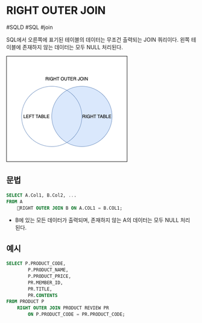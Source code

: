 # RIGHT OUTER JOIN

#SQLD #SQL #join 

SQL에서 오른쪽에 표기된 테이블의 데이터는 무조건 출력되는 JOIN 쿼리이다. 왼쪽 테이블에 존재하지 않는 데이터는 모두 NULL 처리된다.

![Two circles share intersect part. And Right Circle filled with blue color.](material/RIGHT_OUTER_JOIN.png)

## 문법

```SQL
SELECT A.Col1, B.Col2, ...
FROM A
	RIGHT OUTER JOIN B ON A.COL1 = B.COL1;
```

- B에 있는 모든 데이터가 출력되며, 존재하지 않는 A의 데이터는 모두 NULL 처리 된다.

## 예시

```SQL
SELECT P.PRODUCT_CODE,
		P.PRODUCT_NAME,
		P.PRODUCT_PRICE,
		PR.MEMBER_ID,
		PR.TITLE,
		PR.CONTENTS
FROM PRODUCT P
	RIGHT OUTER JOIN PRODUCT REVIEW PR 
		ON P.PRODUCT_CODE = PR.PRODUCT_CODE;
```
